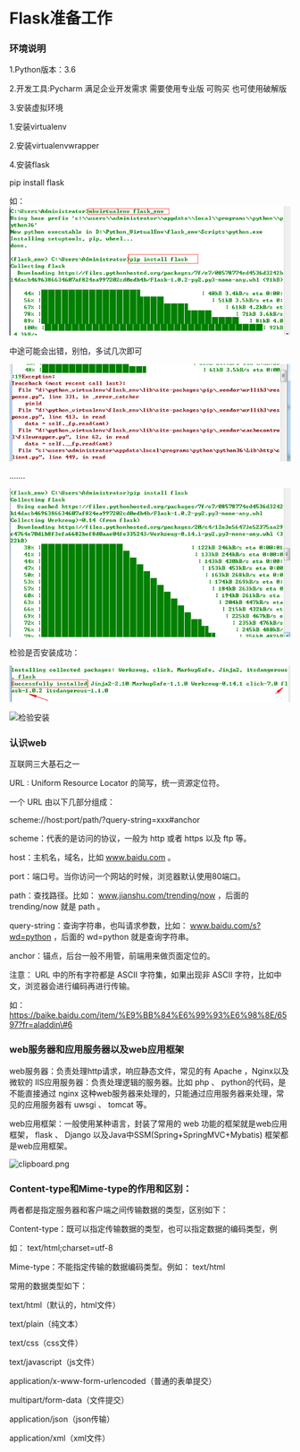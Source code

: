 ﻿# Flask准备工作

### 环境说明

1.Python版本：3.6

2.开发工具:Pycharm 满足企业开发需求 需要使用专业版 可购买 也可使用破解版

3.安装虚拟环境

1.安装virtualenv

2.安装virtualenvwrapper

4.安装flask

pip install flask

如：
![安装过程](../posts/安装flask.png)

中途可能会出错，别怕，多试几次即可

![安装过程](../posts/安装flask2.png)

.......

![安装过程](../posts/安装flask3.png)

检验是否安装成功：

![检验安装](../posts/成功安装flask.png)

![检验安装](../posts/检测是否安装成功flask.png)

### 认识web

互联网三大基石之一

URL : Uniform Resource Locator 的简写，统一资源定位符。

一个 URL 由以下几部分组成：

scheme://host:port/path/?query-string=xxx\#anchor

scheme：代表的是访问的协议，一般为 http 或者 https 以及 ftp 等。

host：主机名，域名，比如 www.baidu.com 。

port：端口号。当你访问一个网站的时候，浏览器默认使用80端口。

path：查找路径。比如： www.jianshu.com/trending/now ，后面的 trending/now 就是
path 。

query-string：查询字符串，也叫请求参数，比如： www.baidu.com/s?wd=python
，后面的 wd=python 就是查询字符串。

anchor：锚点，后台一般不用管，前端用来做页面定位的。

注意： URL 中的所有字符都是 ASCII 字符集，如果出现非 ASCII
字符，比如中文，浏览器会进行编码再进行传输。

如：https://baike.baidu.com/item/%E9%BB%84%E6%99%93%E6%98%8E/6597?fr=aladdin\#6

### web服务器和应用服务器以及web应用框架

web服务器：负责处理http请求，响应静态文件，常见的有 Apache ，Nginx以及微软的
IIS应用服务器：负责处理逻辑的服务器。比如 php 、 python的代码，是不能直接通过
nginx 这种web服务器来处理的，只能通过应用服务器来处理，常见的应用服务器有 uwsgi
、 tomcat 等。

web应用框架：一般使用某种语言，封装了常用的 web 功能的框架就是web应用框架，
flask 、 Django 以及Java中SSM(Spring+SpringMVC+Mybatis) 框架都是web应用框架。

![clipboard.png](media/4fe19067888a8096dc23b3bf386aa707.png)

### Content-type和Mime-type的作用和区别：

两者都是指定服务器和客户端之间传输数据的类型，区别如下：

Content-type：既可以指定传输数据的类型，也可以指定数据的编码类型，例

如： text/html;charset=utf-8

Mime-type：不能指定传输的数据编码类型。例如： text/html

常用的数据类型如下：

text/html（默认的，html文件）

text/plain（纯文本）

text/css（css文件）

text/javascript（js文件）

application/x-www-form-urlencoded（普通的表单提交）

multipart/form-data（文件提交）

application/json（json传输）

application/xml（xml文件）


  [1]: https://raw.githubusercontent.com/Han-GR/Han-GR.github.io/main/posts/%E5%AE%89%E8%A3%85flask.png
  [2]: https://raw.githubusercontent.com/Han-GR/Han-GR.github.io/main/posts/%E5%AE%89%E8%A3%85flask2.png
  [3]: https://raw.githubusercontent.com/Han-GR/Han-GR.github.io/main/posts/%E5%AE%89%E8%A3%85flask3.png
  [4]: https://raw.githubusercontent.com/Han-GR/Han-GR.github.io/main/posts/%E6%88%90%E5%8A%9F%E5%AE%89%E8%A3%85flask.png
  [5]: https://raw.githubusercontent.com/Han-GR/Han-GR.github.io/main/posts/%E6%A3%80%E9%AA%8C%E6%98%AF%E5%90%A6%E5%AE%89%E8%A3%85%E6%88%90%E5%8A%9Fflask.png